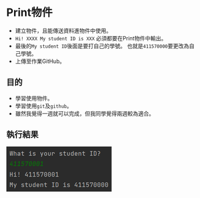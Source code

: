 # Print物件
* 建立物件，且能傳送資料進物件中使用。
* `Hi! XXXX My student ID is XXX` 必須都要在Print物件中輸出。 
* 最後的`My student ID`後面是要打自己的學號。 也就是`411570000`要更改為自己學號。
* 上傳至作業GitHub。
## 目的
* 學習使用物件。
* 學習使用`git`及`github`。
* 雖然我覺得一週就可以完成，但我同學覺得兩週較為適合。
## 執行結果
<img src="./image/solution.png" />